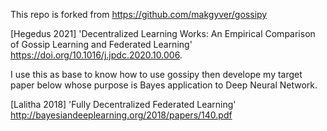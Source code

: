 This repo is forked from https://github.com/makgyver/gossipy

<a id="1">[Hegedus 2021]</a>
'Decentralized Learning Works: An Empirical Comparison of Gossip Learning and Federated Learning' https://doi.org/10.1016/j.jpdc.2020.10.006.

I use this as base to know how to use gossipy then develope my target paper below whose purpose is Bayes application to Deep Neural Network.

<a id="2">[Lalitha 2018]</a>
'Fully Decentralized Federated Learning'
http://bayesiandeeplearning.org/2018/papers/140.pdf
